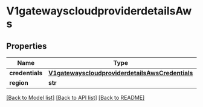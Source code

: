 # V1gatewayscloudproviderdetailsAws

## Properties
Name | Type | Description | Notes
------------ | ------------- | ------------- | -------------
**credentials** | [**V1gatewayscloudproviderdetailsAwsCredentials**](V1gatewayscloudproviderdetailsAwsCredentials.md) |  | [optional] 
**region** | **str** |  | [optional] 

[[Back to Model list]](../README.md#documentation-for-models) [[Back to API list]](../README.md#documentation-for-api-endpoints) [[Back to README]](../README.md)

